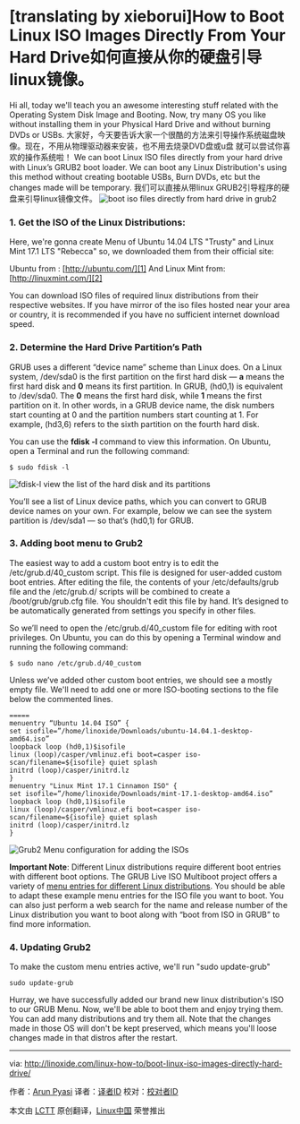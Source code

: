 [translating by xieborui]How to Boot Linux ISO Images Directly From Your Hard Drive如何直接从你的硬盘引导
linux镜像。
================================================================================
Hi all, today we'll teach you an awesome interesting stuff related with the Operating System Disk Image and Booting. Now, try many OS you like without installing them in your Physical Hard Drive and without burning DVDs or USBs.
大家好，今天要告诉大家一个很酷的方法来引导操作系统磁盘映像。现在，不用从物理驱动器来安装，也不用去烧录DVD盘或u盘
就可以尝试你喜欢的操作系统啦！
We can boot Linux ISO files directly from your hard drive with Linux’s GRUB2 boot loader.  We can boot any Linux Distribution's using this method without creating bootable USBs, Burn DVDs, etc but the changes made will be temporary.
我们可以直接从带linux GRUB2引导程序的硬盘来引导linux镜像文件。
![boot iso files directly from hard drive in grub2](http://blog.linoxide.com/wp-content/uploads/2015/01/boot-iso-files-directly-from-hard-drive-in-grub2.png)

### 1. Get the ISO of the Linux Distributions: ###

Here, we're gonna create Menu of Ubuntu 14.04 LTS "Trusty" and Linux Mint 17.1 LTS "Rebecca" so, we downloaded them from their official site:

Ubuntu from : [http://ubuntu.com/][1] And Linux Mint from: [http://linuxmint.com/][2]

You can download ISO files of required linux distributions from their respective websites. If you have mirror of the iso files hosted near your area or country, it is recommended if you have no sufficient internet download speed.

### 2. Determine the Hard Drive Partition’s Path ###

GRUB uses a different “device name” scheme than Linux does. On a Linux system, /dev/sda0 is the first partition on the first hard disk — **a** means the first hard disk and **0** means its first partition. In GRUB, (hd0,1) is equivalent to /dev/sda0. The **0** means the first hard disk, while **1** means the first partition on it. In other words, in a GRUB device name, the disk numbers start counting at 0 and the partition numbers start counting at 1. For example, (hd3,6) refers to the sixth partition on the fourth hard disk.

You can use the **fdisk -l** command to view this information. On Ubuntu, open a Terminal and run the following command:

    $ sudo fdisk -l

![fdisk-l view the list of the hard disk and its partitions](http://blog.linoxide.com/wp-content/uploads/2015/01/fdisk-l.png)

You’ll see a list of Linux device paths, which you can convert to GRUB device names on your own. For example, below we can see the system partition is /dev/sda1 — so that’s (hd0,1) for GRUB.

### 3. Adding boot menu to Grub2 ###

The easiest way to add a custom boot entry is to edit the /etc/grub.d/40_custom script. This file is designed for user-added custom boot entries. After editing the file, the contents of your /etc/defaults/grub file and the /etc/grub.d/ scripts will be combined to create a /boot/grub/grub.cfg file. You shouldn't edit this file by hand. It’s designed to be automatically generated from settings you specify in other files.

So we’ll need to open the /etc/grub.d/40_custom file for editing with root privileges. On Ubuntu, you can do this by opening a Terminal window and running the following command:

    $ sudo nano /etc/grub.d/40_custom

Unless we’ve added other custom boot entries, we should see a mostly empty file. We'll need to add one or more ISO-booting sections to the file below the commented lines.

    =====
    menuentry “Ubuntu 14.04 ISO” {
    set isofile=”/home/linoxide/Downloads/ubuntu-14.04.1-desktop-amd64.iso”
    loopback loop (hd0,1)$isofile
    linux (loop)/casper/vmlinuz.efi boot=casper iso-scan/filename=${isofile} quiet splash
    initrd (loop)/casper/initrd.lz
    }
    menuentry "Linux Mint 17.1 Cinnamon ISO" {
    set isofile=”/home/linoxide/Downloads/mint-17.1-desktop-amd64.iso”
    loopback loop (hd0,1)$isofile
    linux (loop)/casper/vmlinuz.efi boot=casper iso-scan/filename=${isofile} quiet splash
    initrd (loop)/casper/initrd.lz
    }

![Grub2 Menu configuration for adding the ISOs](http://blog.linoxide.com/wp-content/uploads/2015/01/grub-added-iso.png)

**Important Note**: Different Linux distributions require different boot entries with different boot options. The GRUB Live ISO Multiboot project offers a variety of [menu entries for different Linux distributions][3]. You should be able to adapt these example menu entries for the ISO file you want to boot. You can also just perform a web search for the name and release number of the Linux distribution you want to boot along with “boot from ISO in GRUB” to find more information.

### 4. Updating Grub2 ###

To make the custom menu entries active, we'll run "sudo update-grub"

    sudo update-grub

Hurray, we have successfully added our brand new linux distribution's ISO to our GRUB Menu. Now, we'll be able to boot them and enjoy trying them. You can add many distributions and try them all. Note that the changes made in those OS will don't be kept preserved, which means you'll loose changes made in that distros after the restart.

--------------------------------------------------------------------------------

via: http://linoxide.com/linux-how-to/boot-linux-iso-images-directly-hard-drive/

作者：[Arun Pyasi][a]
译者：[译者ID](https://github.com/译者xieboru)
校对：[校对者ID](https://github.com/校对者ID)

本文由 [LCTT](https://github.com/LCTT/TranslateProject) 原创翻译，[Linux中国](http://linux.cn/) 荣誉推出

[a]:http://linoxide.com/author/arunp/
[1]:http://ubuntu.com/
[2]:http://linuxmint.com/
[3]:http://git.marmotte.net/git/glim/tree/grub2
